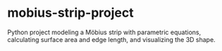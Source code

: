 # mobius-strip-project
Python project modeling a Möbius strip with parametric equations, calculating surface area and edge length, and visualizing the 3D shape.
